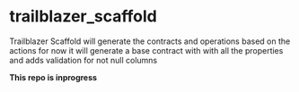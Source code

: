 # trailblazer_scaffold

Trailblazer Scaffold will generate the contracts and operations based on the actions
for now it will generate a base contract with with all the properties and adds validation for not null columns


**This repo is inprogress**
